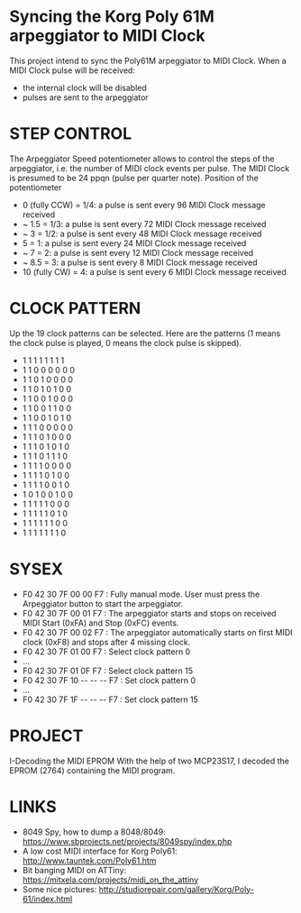 # Syncing the Korg Poly 61M arpeggiator to MIDI Clock

This project intend to sync the Poly61M arpeggiator to MIDI Clock. When a MIDI Clock pulse will be received:
- the internal clock will be disabled
- pulses are sent to the arpeggiator

STEP CONTROL
==================================
The Arpeggiator Speed potentiometer allows to control the steps of the arpeggiator, 
i.e. the number of MIDI clock events per pulse.
The MIDI Clock is presumed to be 24 ppqn (pulse per quarter note).
Position of the potentiometer 
- 0 (fully CCW) = 1/4: a pulse is sent every 96 MIDI Clock message received
- ~ 1.5 = 1/3: a pulse is sent every 72 MIDI Clock message received
- ~ 3 = 1/2: a pulse is sent every 48 MIDI Clock message received
- 5 = 1: a pulse is sent every 24 MIDI Clock message received
- ~ 7 = 2: a pulse is sent every 12 MIDI Clock message received
- ~ 8.5 = 3: a pulse is sent every 8 MIDI Clock message received
- 10 (fully CW) = 4: a pulse is sent every 6 MIDI Clock message received

CLOCK PATTERN
==================================
Up the 19 clock patterns can be selected. Here are the patterns (1 means the clock pulse is played, 0 means the clock pulse is skipped).

- 1 1 1 1 1 1 1 1
- 1 1 0 0 0 0 0 0
- 1 1 0 1 0 0 0 0
- 1 1 0 1 0 1 0 0
- 1 1 0 0 1 0 0 0
- 1 1 0 0 1 1 0 0
- 1 1 0 0 1 0 1 0
- 1 1 1 0 0 0 0 0
- 1 1 1 0 1 0 0 0
- 1 1 1 0 1 0 1 0
- 1 1 1 0 1 1 1 0
- 1 1 1 1 0 0 0 0
- 1 1 1 1 0 1 0 0
- 1 1 1 1 0 0 1 0
- 1 0 1 0 0 1 0 0
- 1 1 1 1 1 0 0 0
- 1 1 1 1 1 0 1 0
- 1 1 1 1 1 1 0 0
- 1 1 1 1 1 1 1 0

SYSEX
==================================
- F0 42 30 7F 00 00 F7 : Fully manual mode. User must press the Arpeggiator button to start the arpeggiator. 
- F0 42 30 7F 00 01 F7 : The arpeggiator starts and stops on received MIDI Start (0xFA) and Stop (0xFC) events.
- F0 42 30 7F 00 02 F7 : The arpeggiator automatically starts on first MIDI clock (0xF8) and stops after 4 missing clock.
- F0 42 30 7F 01 00 F7 : Select clock pattern 0
- ...
- F0 42 30 7F 01 0F F7 : Select clock pattern 15
- F0 42 30 7F 10 -- -- -- F7 : Set clock pattern 0
- ...
- F0 42 30 7F 1F -- -- -- F7 : Set clock pattern 15

PROJECT
==================================
I-Decoding the MIDI EPROM
With the help of two MCP23S17, I decoded the EPROM (2764) containing the MIDI program.

LINKS
==================================
- 8049 Spy, how to dump a 8048/8049: https://www.sbprojects.net/projects/8049spy/index.php
- A low cost MIDI interface for Korg Poly61: http://www.tauntek.com/Poly61.htm
- Bit banging MIDI on ATTiny: https://mitxela.com/projects/midi_on_the_attiny
- Some nice pictures: http://studiorepair.com/gallery/Korg/Poly-61/index.html
